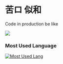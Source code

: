# 苦ロ 似和

Code in production be like

![](https://media.tenor.com/j_DUeuoAnXgAAAAM/piano-piano-on-fire.gif)

### Most Used Language
[![Most Used Lang](https://github-readme-stats.vercel.app/api/top-langs/?username=imniwa&layout=compact&langs_count=10&hide=jupyter%20notebook,html,css,vue,blade,php,handlebars,shell,batchfile,roff&hide_title=true)](https://github.com/anuraghazra/github-readme-stats)
